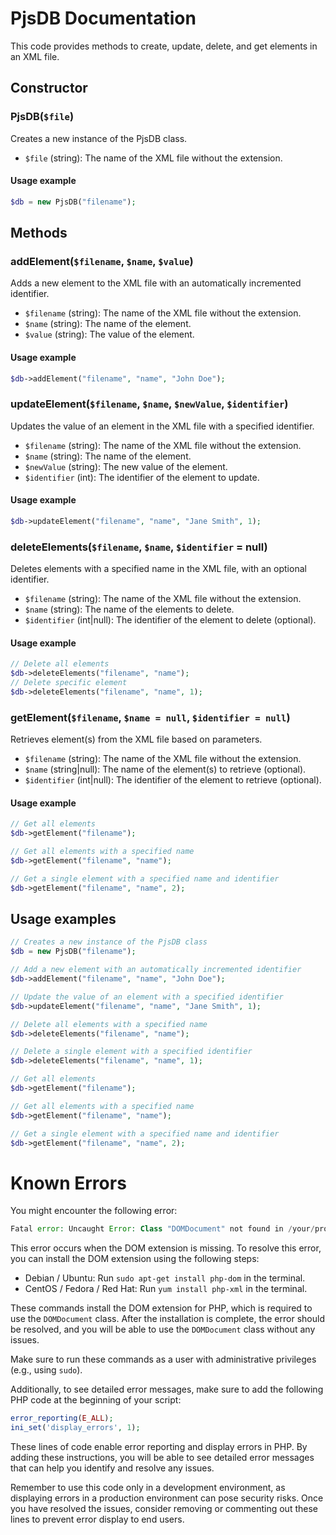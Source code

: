 

# PjsDB Documentation

This code provides methods to create, update, delete, and get elements in an XML file.

## Constructor

### PjsDB(`$file`)

Creates a new instance of the PjsDB class.

- `$file` (string): The name of the XML file without the extension.

#### Usage example
```php
$db = new PjsDB("filename");
```

## Methods

### addElement(`$filename`, `$name`, `$value`)

Adds a new element to the XML file with an automatically incremented identifier.

- `$filename` (string): The name of the XML file without the extension.
- `$name` (string): The name of the element.
- `$value` (string): The value of the element.

#### Usage example
```php
$db->addElement("filename", "name", "John Doe");
```

### updateElement(`$filename`, `$name`, `$newValue`, `$identifier`)

Updates the value of an element in the XML file with a specified identifier.

- `$filename` (string): The name of the XML file without the extension.
- `$name` (string): The name of the element.
- `$newValue` (string): The new value of the element.
- `$identifier` (int): The identifier of the element to update.

#### Usage example
```php
$db->updateElement("filename", "name", "Jane Smith", 1);
```

### deleteElements(`$filename`, `$name`, `$identifier` = null)

Deletes elements with a specified name in the XML file, with an optional identifier.

- `$filename` (string): The name of the XML file without the extension.
- `$name` (string): The name of the elements to delete.
- `$identifier` (int|null): The identifier of the element to delete (optional).

#### Usage example
```php
// Delete all elements
$db->deleteElements("filename", "name");
// Delete specific element
$db->deleteElements("filename", "name", 1);
```

### getElement(`$filename`, `$name = null`, `$identifier = null`)

Retrieves element(s) from the XML file based on parameters.

- `$filename` (string): The name of the XML file without the extension.
- `$name` (string|null): The name of the element(s) to retrieve (optional).
- `$identifier` (int|null): The identifier of the element to retrieve (optional).

#### Usage example
```php
// Get all elements
$db->getElement("filename");

// Get all elements with a specified name
$db->getElement("filename", "name");

// Get a single element with a specified name and identifier
$db->getElement("filename", "name", 2);
```

## Usage examples

```php
// Creates a new instance of the PjsDB class
$db = new PjsDB("filename");

// Add a new element with an automatically incremented identifier
$db->addElement("filename", "name", "John Doe");

// Update the value of an element with a specified identifier
$db->updateElement("filename", "name", "Jane Smith", 1);

// Delete all elements with a specified name
$db->deleteElements("filename", "name");

// Delete a single element with a specified identifier
$db->deleteElements("filename", "name", 1);

// Get all elements
$db->getElement("filename");

// Get all elements with a specified name
$db->getElement("filename", "name");

// Get a single element with a specified name and identifier
$db->getElement("filename", "name", 2);
```

# Known Errors

You might encounter the following error:

``` php
Fatal error: Uncaught Error: Class "DOMDocument" not found in /your/project/pjs.php:6 Stack trace: #0 {main} thrown in /your/project/pjs.php on line 6
```

This error occurs when the DOM extension is missing. To resolve this error, you can install the DOM extension using the following steps:

- Debian / Ubuntu: Run `sudo apt-get install php-dom` in the terminal.
- CentOS / Fedora / Red Hat: Run `yum install php-xml` in the terminal.

These commands install the DOM extension for PHP, which is required to use the `DOMDocument` class. After the installation is complete, the error should be resolved, and you will be able to use the `DOMDocument` class without any issues.

Make sure to run these commands as a user with administrative privileges (e.g., using `sudo`).

Additionally, to see detailed error messages, make sure to add the following PHP code at the beginning of your script:

```php
error_reporting(E_ALL);
ini_set('display_errors', 1);
```

These lines of code enable error reporting and display errors in PHP. By adding these instructions, you will be able to see detailed error messages that can help you identify and resolve any issues.

Remember to use this code only in a development environment, as displaying errors in a production environment can pose security risks. Once you have resolved the issues, consider removing or commenting out these lines to prevent error display to end users.